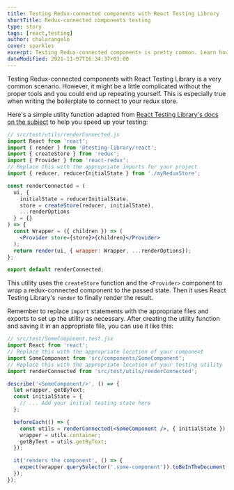```yaml
---
title: Testing Redux-connected components with React Testing Library
shortTitle: Redux-connected components testing
type: story
tags: [react,testing]
author: chalarangelo
cover: sparkles
excerpt: Testing Redux-connected components is pretty common. Learn how to use this simple utility function to speed up your testing.
dateModified: 2021-11-07T16:34:37+03:00
---
```


Testing Redux-connected components with React Testing Library is a very common scenario. However, it might be a little complicated without the proper tools and you could end up repeating yourself. This is especially true when writing the boilerplate to connect to your redux store.

Here's a simple utility function adapted from [React Testing Library's docs on the subject](https://testing-library.com/docs/example-react-redux) to help you speed up your testing:

```jsx
// src/test/utils/renderConnected.js
import React from 'react';
import { render } from '@testing-library/react';
import { createStore } from 'redux';
import { Provider } from 'react-redux';
// Replace this with the appropriate imports for your project
import { reducer, reducerInitialState } from './myReduxStore';

const renderConnected = (
  ui, {
    initialState = reducerInitialState,
    store = createStore(reducer, initialState),
    ...renderOptions
  } = {}
) => {
  const Wrapper = ({ children }) => (
    <Provider store={store}>{children}</Provider>
  );
  return render(ui, { wrapper: Wrapper, ...renderOptions});
};

export default renderConnected;
```

This utility uses the `createStore` function and the `<Provider>` component to wrap a redux-connected component to the passed state. Then it uses React Testing Library's `render` to finally render the result.

Remember to replace `import` statements with the appropriate files and exports to set up the utility as necessary. After creating the utility function and saving it in an appropriate file, you can use it like this:

```jsx
// src/test/SomeComponent.test.jsx
import React from 'react';
// Replace this with the appropriate location of your component
import SomeComponent from 'src/components/SomeComponent';
// Replace this with the appropriate location of your testing utility
import renderConnected from 'src/test/utils/renderConnected';

describe('<SomeComponent/>', () => {
  let wrapper, getByText;
  const initialState = {
    // ... Add your initial testing state here
  };

  beforeEach(() => {
    const utils = renderConnected(<SomeComponent />, { initialState });
    wrapper = utils.container;
    getByText = utils.getByText;
  });

  it('renders the component', () => {
    expect(wrapper.querySelector('.some-component')).toBeInTheDocument();
  });
});
```
